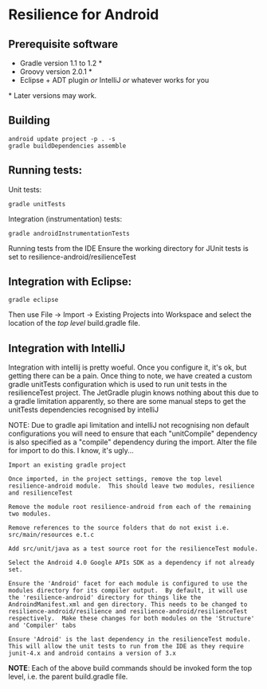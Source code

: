 Resilience for Android
======================

Prerequisite software
---------------------

* Gradle version 1.1 to 1.2 *
* Groovy version 2.0.1 *
* Eclipse + ADT plugin *or* IntelliJ *or* whatever works for you

\* Later versions may work.

Building
--------

    android update project -p . -s
    gradle buildDependencies assemble

Running tests:
--------------

  Unit tests:

    gradle unitTests

  Integration (instrumentation) tests:

    gradle androidInstrumentationTests

  Running tests from the IDE
	Ensure the working directory for JUnit tests is set to resilience-android/resilienceTest


Integration with Eclipse:
-------------------------

    gradle eclipse

  Then use File -> Import -> Existing Projects into Workspace and select the location of the *top level* build.gradle file.

Integration with IntelliJ
-------------------------

  Integration with intellij is pretty woeful.  Once you configure it, it's ok, but getting there can be a pain.  Once thing to note, we have created a custom gradle unitTests configuration which is used to run unit tests in the resilienceTest project. The JetGradle plugin knows nothing about this due to a gradle limitation apparently, so there are some manual steps to get the unitTests dependencies recognised by intelliJ

  NOTE:  Due to gradle api limitation and intelliJ not recognising non default configurations you will need to ensure that each "unitCompile" dependency is also specified as a "compile" dependency during the import.  Alter the file for import to do this.  I know, it's ugly...

    Import an existing gradle project

	Once imported, in the project settings, remove the top level resilience-android module.  This should leave two modules, resilience and resilienceTest
	
	Remove the module root resilience-android from each of the remaining two modules.
	
	Remove references to the source folders that do not exist i.e. src/main/resources e.t.c
	
	Add src/unit/java as a test source root for the resilienceTest module.
	
	Select the Android 4.0 Google APIs SDK as a dependency if not already set.
	
	Ensure the 'Android' facet for each module is configured to use the modules directory for its compiler output.  By default, it will use the 'resilience-android' directory for things like the AndroindManifest.xml and gen directory. This needs to be changed to resilience-android/resilience and resilience-android/resilienceTest respectively.  Make these changes for both modules on the 'Structure' and 'Compiler' tabs
	
	Ensure 'Adroid' is the last dependency in the resilienceTest module.  This will allow the unit tests to run from the IDE as they require junit-4.x and android contains a version of 3.x
	

**NOTE**: Each of the above build commands should be invoked form the top level, i.e. the parent  build.gradle file.
